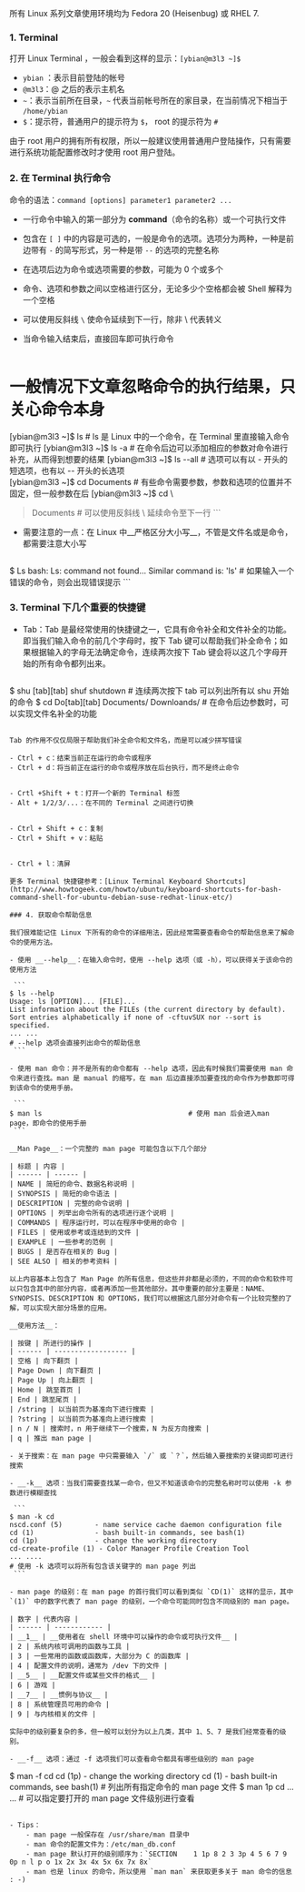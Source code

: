 所有 Linux 系列文章使用环境均为 Fedora 20 (Heisenbug) 或 RHEL 7. 

### 1. Terminal

打开 Linux Terminal ，一般会看到这样的显示：`[ybian@m3l3 ~]$`

- `ybian` ：表示目前登陆的帐号
- `@m3l3`：@ 之后的表示主机名
- `~`：表示当前所在目录，`~` 代表当前帐号所在的家目录，在当前情况下相当于 `/home/ybian`
- `$`：提示符，普通用户的提示符为 `$`， root 的提示符为 `#`

由于 root 用户的拥有所有权限，所以一般建议使用普通用户登陆操作，只有需要进行系统功能配置修改时才使用 root 用户登陆。

### 2. 在 Terminal 执行命令

命令的语法：`command [options] parameter1 parameter2 ...`

- 一行命令中输入的第一部分为 __command__（命令的名称）或一个可执行文件
- 包含在 `[ ]` 中的内容是可选的，一般是命令的选项。选项分为两种，一种是前边带有 `-` 的简写形式，另一种是带 `--` 的选项的完整名称
- 在选项后边为命令或选项需要的参数，可能为 0 个或多个
- 命令、选项和参数之间以空格进行区分，无论多少个空格都会被 Shell 解释为一个空格
- 可以使用反斜线 `\` 使命令延续到下一行，除非 \ 代表转义
- 当命令输入结束后，直接回车即可执行命令

    ```
# 一般情况下文章忽略命令的执行结果，只关心命令本身
[ybian@m3l3 ~]$ ls                              # ls 是 Linux 中的一个命令，在 Terminal 里直接输入命令即可执行
[ybian@m3l3 ~]$ ls -a                           # 在命令后边可以添加相应的参数对命令进行补充，从而得到想要的结果
[ybian@m3l3 ~]$ ls --all                        # 选项可以有以 - 开头的短选项，也有以 -- 开头的长选项  
[ybian@m3l3 ~]$ cd Documents                    # 有些命令需要参数，参数和选项的位置并不固定，但一般参数在后 
[ybian@m3l3 ~]$ cd \
> Documents                                     # 可以使用反斜线 \ 延续命令至下一行
    ```

- 需要注意的一点：在 Linux 中__严格区分大小写__，不管是文件名或是命令，都需要注意大小写

    ```
$ Ls
bash: Ls: command not found...
Similar command is: 'ls'                        # 如果输入一个错误的命令，则会出现错误提示
    ```

### 3. Terminal 下几个重要的快捷键

- Tab：Tab 是最经常使用的快捷键之一，它具有命令补全和文件补全的功能。即当我们输入命令的前几个字母时，按下 Tab 键可以帮助我们补全命令；如果根据输入的字母无法确定命令，连续两次按下 Tab 键会将以这几个字母开始的所有命令都列出来。

    ```
$ shu [tab][tab]
shuf    shutdown                                # 连续两次按下 tab 可以列出所有以 shu 开始的命令
$ cd Do[tab][tab]
Documents/    Downloands/                       # 在命令后边参数时，可以实现文件名补全的功能
   ```

Tab 的作用不仅仅局限于帮助我们补全命令和文件名，而是可以减少拼写错误

- Ctrl + c：结束当前正在运行的命令或程序
- Ctrl + d：将当前正在运行的命令或程序放在后台执行，而不是终止命令


- Crtl +Shift + t：打开一个新的 Terminal 标签
- Alt + 1/2/3/...：在不同的 Terminal 之间进行切换


- Ctrl + Shift + c：复制
- Ctrl + Shift + v：粘贴


- Ctrl + l：清屏

更多 Terminal 快捷键参考：[Linux Terminal Keyboard Shortcuts](http://www.howtogeek.com/howto/ubuntu/keyboard-shortcuts-for-bash-command-shell-for-ubuntu-debian-suse-redhat-linux-etc/)

### 4. 获取命令帮助信息

我们很难能记住 Linux 下所有的命令的详细用法，因此经常需要查看命令的帮助信息来了解命令的使用方法。

- 使用 __--help__：在输入命令时，使用 --help 选项（或 -h），可以获得关于该命令的使用方法 

    ```
$ ls --help
Usage: ls [OPTION]... [FILE]...
List information about the FILEs (the current directory by default).
Sort entries alphabetically if none of -cftuvSUX nor --sort is specified.
... ...                                                                               # --help 选项会直接列出命令的帮助信息
    ```

- 使用 man 命令：并不是所有的命令都有 --help 选项，因此有时候我们需要使用 man 命令来进行查找。man 是 manual 的缩写，在 man 后边直接添加要查找的命令作为参数即可得到该命令的使用手册。

    ```
$ man ls                                    # 使用 man 后会进入man page，即命令的使用手册
    ```

__Man Page__：一个完整的 man page 可能包含以下几个部分

| 标题 | 内容 |
| ------ | ------ |
| NAME | 简短的命令、数据名称说明 |
| SYNOPSIS | 简短的命令语法 |
| DESCRIPTION | 完整的命令说明 |
| OPTIONS | 列举出命令所有的选项进行逐个说明 |
| COMMANDS | 程序运行时，可以在程序中使用的命令 |
| FILES | 使用或参考或连结到的文件 |
| EXAMPLE | 一些参考的范例 |
| BUGS | 是否存在相关的 Bug |
| SEE ALSO | 相关的参考资料 | 

以上内容基本上包含了 Man Page 的所有信息，但这些并非都是必须的，不同的命令和软件可以只包含其中的部分内容，或者再添加一些其他部分。其中重要的部分主要是：NAME、SYNOPSIS、DESCRIPTION 和 OPTIONS，我们可以根据这几部分对命令有一个比较完整的了解，可以实现大部分场景的应用。

__使用方法__：

| 按键 | 所进行的操作 |
| ------ | ------------------ |
| 空格 | 向下翻页 |
| Page Down | 向下翻页 |
| Page Up | 向上翻页 |
| Home | 跳至首页 |
| End | 跳至尾页 |
| /string | 以当前页为基准向下进行搜索 |
| ?string | 以当前页为基准向上进行搜索 |
| n / N | 搜索时，n 用于继续下一个搜索，N 为反方向搜索 |
| q | 推出 man page | 

- 关于搜索：在 man page 中只需要输入 `/` 或 `？`，然后输入要搜索的关键词即可进行搜索

- __-k__ 选项：当我们需要查找某一命令，但又不知道该命令的完整名称时可以使用 -k 参数进行模糊查找

    ```
$ man -k cd
nscd.conf (5)        - name service cache daemon configuration file
cd (1)               - bash built-in commands, see bash(1)
cd (1p)              - change the working directory
cd-create-profile (1) - Color Manager Profile Creation Tool
... ....                                                              # 使用 -k 选项可以将所有包含该关键字的 man page 列出
    ```

- man page 的级别：在 man page 的首行我们可以看到类似 `CD(1)` 这样的显示，其中 `(1)` 中的数字代表了 man page 的级别，一个命令可能同时包含不同级别的 man page。

| 数字 | 代表内容 |
| ------ | ------------ |
| __1__ | __使用者在 shell 环境中可以操作的命令或可执行文件__ |
| 2 | 系统内核可调用的函数与工具 |
| 3 | 一些常用的函数或函数库，大部分为 C 的函数库 |
| 4 | 配置文件的说明，通常为 /dev 下的文件 |
| __5__ | __配置文件或某些文件的格式__ |
| 6 | 游戏 |
| __7__ | __惯例与协议__ |
| 8 | 系统管理员可用的命令 |
| 9 | 与内核相关的文件 |

实际中的级别要复杂的多，但一般可以划分为以上几类，其中 1、5、7 是我们经常查看的级别。

- __-f__ 选项：通过 -f 选项我们可以查看命令都具有哪些级别的 man page 

```
$ man -f cd
cd (1p)              - change the working directory
cd (1)               - bash built-in commands, see bash(1)                    # 列出所有指定命令的 man page 文件
$ man 1p cd
... ...                                                                       # 可以指定要打开的 man page 文件级别进行查看
```

- Tips：
    - man page 一般保存在 /usr/share/man 目录中
    - man 命令的配置文件为：/etc/man_db.conf
    - man page 默认打开的级别顺序为：`SECTION    1 1p 8 2 3 3p 4 5 6 7 9 0p n l p o 1x 2x 3x 4x 5x 6x 7x 8x`
    - man 也是 linux 的命令，所以使用 `man man` 来获取更多关于 man 命令的信息 : -)





